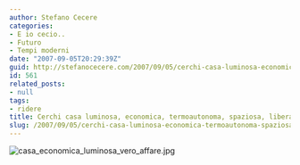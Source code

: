 ```yaml
---
author: Stefano Cecere
categories:
- E io cecio..
- Futuro
- Tempi moderni
date: "2007-09-05T20:29:39Z"
guid: http://stefanocecere.com/2007/09/05/cerchi-casa-luminosa-economica-termoautonoma-spaziosa-libera-vero-affare/
id: 561
related_posts:
- null
tags:
- ridere
title: Cerchi casa luminosa, economica, termoautonoma, spaziosa, libera.. vero affare?
slug: /2007/09/05/cerchi-casa-luminosa-economica-termoautonoma-spaziosa-libera-vero-affare/
---
```


![casa_economica_luminosa_vero_affare.jpg](http://stefanocecere.com/wp-content/uploads/sites/3/2007/09/casa_economica_luminosa_vero_affare.jpg)